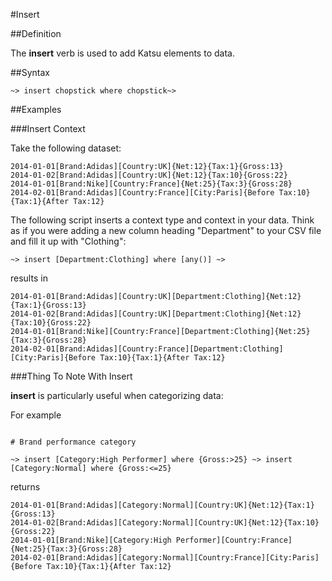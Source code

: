 #Insert

##Definition

The  **insert** verb is used to add Katsu elements to data.

##Syntax

```language-tractor
~> insert chopstick where chopstick~>
```

##Examples

###Insert Context

Take the following dataset:

```language-katsu
2014-01-01[Brand:Adidas][Country:UK]{Net:12}{Tax:1}{Gross:13}
2014-01-02[Brand:Adidas][Country:UK]{Net:12}{Tax:10}{Gross:22}
2014-01-01[Brand:Nike][Country:France]{Net:25}{Tax:3}{Gross:28}
2014-02-01[Brand:Adidas][Country:France][City:Paris]{Before Tax:10}{Tax:1}{After Tax:12}
```

The following script inserts a context type and context in your data. Think as if you were adding a new column heading "Department" to your CSV file and fill it up with "Clothing":

```language-tractor
~> insert [Department:Clothing] where [any()] ~>
```
results in

```language-katsu
2014-01-01[Brand:Adidas][Country:UK][Department:Clothing]{Net:12}{Tax:1}{Gross:13}
2014-01-02[Brand:Adidas][Country:UK][Department:Clothing]{Net:12}{Tax:10}{Gross:22}
2014-01-01[Brand:Nike][Country:France][Department:Clothing]{Net:25}{Tax:3}{Gross:28}
2014-02-01[Brand:Adidas][Country:France][Department:Clothing][City:Paris]{Before Tax:10}{Tax:1}{After Tax:12}
```

###Thing To Note With Insert

**insert** is particularly useful when categorizing data: 

For example

```language-tractor

# Brand performance category

~> insert [Category:High Performer] where {Gross:>25} ~> insert [Category:Normal] where {Gross:<=25} 

```

returns

```language-katsu
2014-01-01[Brand:Adidas][Category:Normal][Country:UK]{Net:12}{Tax:1}{Gross:13}
2014-01-02[Brand:Adidas][Category:Normal][Country:UK]{Net:12}{Tax:10}{Gross:22}
2014-01-01[Brand:Nike][Category:High Performer][Country:France]{Net:25}{Tax:3}{Gross:28}
2014-02-01[Brand:Adidas][Category:Normal][Country:France][City:Paris]{Before Tax:10}{Tax:1}{After Tax:12}
```